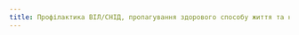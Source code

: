 ```yaml
---
title: Профілактика ВІЛ/СНІД, пропагування здорового способу життя та навчання толерантного ставлення один до одного
---
```


<youtube id="9QYyRiRehQs"></youtube>
